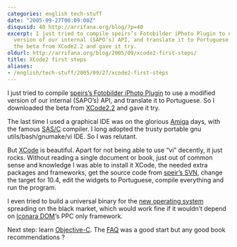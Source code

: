 ```yaml
---
categories: english tech-stuff
date: "2005-09-27T00:09:00Z"
disqusid: 40 http://arrifana.org/blog/?p=40
excerpt: I just tried to compile speirs’s Fotobilder iPhoto Plugin to use a modified
  version of our internal (SAPO’s) API, and translate it to Portuguese. So I downloaded
  the beta from XCode2.2 and gave it try.
oldurl: http://arrifana.org/blog/2005/09/xcode2-first-steps/
title: XCode2 first steps
aliases:
- /english/tech-stuff/2005/09/27/xcode2-first-steps
---
```


I just tried to compile [speirs’s Fotobilder iPhoto Plugin][1] to use a modified version of our internal (SAPO’s) API, and translate it to Portuguese. So I downloaded the beta from [XCode2.2][2] and gave it try.

The last time I used a graphical IDE was on the glorious [Amiga][3] days, with the famous [SAS/C][4] compiler. I long adopted the trusty portable gnu utils/bash/gnumake/vi IDE. So I was relutant.

But [XCode][5] is beautiful. Apart for not being able to use “vi” decently, it just rocks. Without reading a single document or book, just out of common sense and knowledge I was able to install it XCode, the needed extra packages and frameworks, get the source code from [speir’s SVN][6], change the target for 10.4, edit the widgets to Portuguese, compile everything and run the program.

I even tried to build a universal binary for the [new operating system][7] spreading on the black market, which would work fine if it wouldn’t depend on [Iconara DOM][8]‘s PPC only framework.

Next step: learn [Objective-C][9]. The [FAQ][10] was a good start but any good book recommendations ?

[1]: http://www.livejournal.com/users/fraserspeirs/894516.html
[2]: http://connect.apple.com/cgi-bin/WebObjects/MemberSite.woa/wa/getSoftware?fileID=19767&source=x&code=y
[3]: http://www.amiga.com/
[4]: http://www.sas.com/products/sasc/
[5]: http://www.apple.com/macosx/features/xcode/
[6]: http://speirs.org/svn/Fotobilder/
[7]: http://www.macbidouille.com/news/2005-09-26/
[8]: http://www.iconara.net/developer/products/DOM/
[9]: http://developer.apple.com/documentation/Cocoa/Conceptual/ObjectiveC/ObjC.pdf
[10]: http://www.faqs.org/faqs/computer-lang/Objective-C/faq/